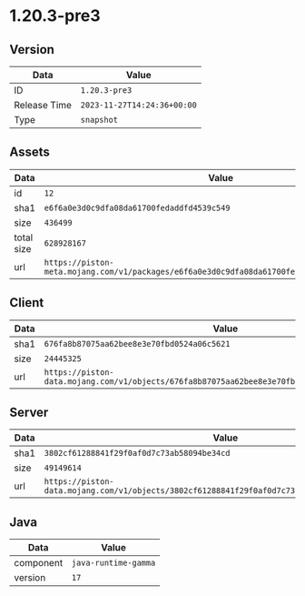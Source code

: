 # 1.20.3-pre3

## Version

|**Data**        | **Value**                 |
|----------------|-------------------------|
| ID   | ```1.20.3-pre3```   |
| Release Time   | ```2023-11-27T14:24:36+00:00```   |
| Type   | ```snapshot```   |

## Assets

|**Data**        | **Value**                 |
|----------------|-------------------------|
| id   | ```12```   |
| sha1   | ```e6f6a0e3d0c9dfa08da61700fedaddfd4539c549```   |
| size   | ```436499```   |
| total size  | ```628928167```  |
| url       | ```https://piston-meta.mojang.com/v1/packages/e6f6a0e3d0c9dfa08da61700fedaddfd4539c549/12.json``` |

## Client

|**Data**        | **Value**                 |
|----------------|-------------------------|
| sha1   | ```676fa8b87075aa62bee8e3e70fbd0524a06c5621```   |
| size   | ```24445325```   |
| url       | ```https://piston-data.mojang.com/v1/objects/676fa8b87075aa62bee8e3e70fbd0524a06c5621/client.jar``` |

## Server

|**Data**        | **Value**                 |
|----------------|-------------------------|
| sha1   | ```3802cf61288841f29f0af0d7c73ab58094be34cd```   |
| size   | ```49149614```   |
| url       | ```https://piston-data.mojang.com/v1/objects/3802cf61288841f29f0af0d7c73ab58094be34cd/server.jar``` |

## Java

|**Data**        | **Value**                 |
|----------------|-------------------------|
| component   | ```java-runtime-gamma```   |
| version   | ```17```   |